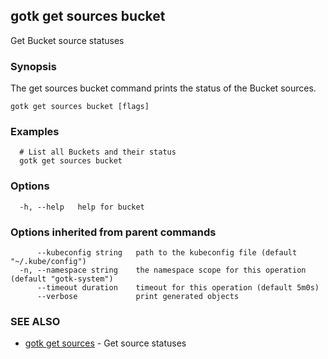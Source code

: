 ## gotk get sources bucket

Get Bucket source statuses

### Synopsis

The get sources bucket command prints the status of the Bucket sources.

```
gotk get sources bucket [flags]
```

### Examples

```
  # List all Buckets and their status
  gotk get sources bucket

```

### Options

```
  -h, --help   help for bucket
```

### Options inherited from parent commands

```
      --kubeconfig string   path to the kubeconfig file (default "~/.kube/config")
  -n, --namespace string    the namespace scope for this operation (default "gotk-system")
      --timeout duration    timeout for this operation (default 5m0s)
      --verbose             print generated objects
```

### SEE ALSO

* [gotk get sources](gotk_get_sources.md)	 - Get source statuses


